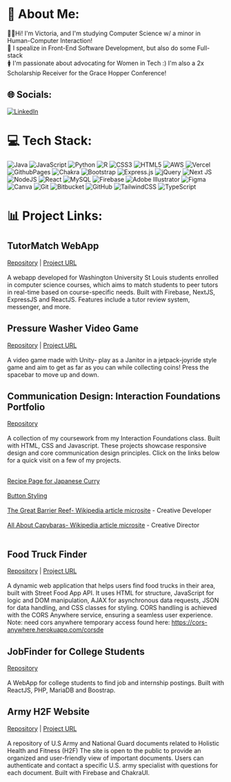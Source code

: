 # 💫 About Me:
👩‍🎓Hi! I'm Victoria, and I'm studying Computer Science w/ a minor in Human-Computer Interaction!<br>👀 I spealize in Front-End Software Development, but also do some Full-stack <br>🚺 I'm passionate about advocating for Women in Tech :) I'm also a 2x Scholarship Receiver for the Grace Hopper Conference!<br>


## 🌐 Socials:
[![LinkedIn](https://img.shields.io/badge/LinkedIn-%230077B5.svg?logo=linkedin&logoColor=white)](https://linkedin.com/in/victoria-cheung-4b4b62230) 

# 💻 Tech Stack:
![Java](https://img.shields.io/badge/java-%23ED8B00.svg?style=for-the-badge&logo=openjdk&logoColor=white) ![JavaScript](https://img.shields.io/badge/javascript-%23323330.svg?style=for-the-badge&logo=javascript&logoColor=%23F7DF1E) ![Python](https://img.shields.io/badge/python-3670A0?style=for-the-badge&logo=python&logoColor=ffdd54) ![R](https://img.shields.io/badge/r-%23276DC3.svg?style=for-the-badge&logo=r&logoColor=white) ![CSS3](https://img.shields.io/badge/css3-%231572B6.svg?style=for-the-badge&logo=css3&logoColor=white) ![HTML5](https://img.shields.io/badge/html5-%23E34F26.svg?style=for-the-badge&logo=html5&logoColor=white) ![AWS](https://img.shields.io/badge/AWS-%23FF9900.svg?style=for-the-badge&logo=amazon-aws&logoColor=white) ![Vercel](https://img.shields.io/badge/vercel-%23000000.svg?style=for-the-badge&logo=vercel&logoColor=white) ![GithubPages](https://img.shields.io/badge/github%20pages-121013?style=for-the-badge&logo=github&logoColor=white) ![Chakra](https://img.shields.io/badge/chakra-%234ED1C5.svg?style=for-the-badge&logo=chakraui&logoColor=white) ![Bootstrap](https://img.shields.io/badge/bootstrap-%238511FA.svg?style=for-the-badge&logo=bootstrap&logoColor=white) ![Express.js](https://img.shields.io/badge/express.js-%23404d59.svg?style=for-the-badge&logo=express&logoColor=%2361DAFB) ![jQuery](https://img.shields.io/badge/jquery-%230769AD.svg?style=for-the-badge&logo=jquery&logoColor=white) ![Next JS](https://img.shields.io/badge/Next-black?style=for-the-badge&logo=next.js&logoColor=white) ![NodeJS](https://img.shields.io/badge/node.js-6DA55F?style=for-the-badge&logo=node.js&logoColor=white) ![React](https://img.shields.io/badge/react-%2320232a.svg?style=for-the-badge&logo=react&logoColor=%2361DAFB) ![MySQL](https://img.shields.io/badge/mysql-4479A1.svg?style=for-the-badge&logo=mysql&logoColor=white) ![Firebase](https://img.shields.io/badge/firebase-a08021?style=for-the-badge&logo=firebase&logoColor=ffcd34) ![Adobe Illustrator](https://img.shields.io/badge/adobe%20illustrator-%23FF9A00.svg?style=for-the-badge&logo=adobe%20illustrator&logoColor=white) ![Figma](https://img.shields.io/badge/figma-%23F24E1E.svg?style=for-the-badge&logo=figma&logoColor=white) ![Canva](https://img.shields.io/badge/Canva-%2300C4CC.svg?style=for-the-badge&logo=Canva&logoColor=white)  ![Git](https://img.shields.io/badge/git-%23F05033.svg?style=for-the-badge&logo=git&logoColor=white) ![Bitbucket](https://img.shields.io/badge/bitbucket-%230047B3.svg?style=for-the-badge&logo=bitbucket&logoColor=white) ![GitHub](https://img.shields.io/badge/github-%23121011.svg?style=for-the-badge&logo=github&logoColor=white) ![TailwindCSS](https://img.shields.io/badge/tailwindcss-%2338B2AC.svg?style=for-the-badge&logo=tailwind-css&logoColor=white) ![TypeScript](https://img.shields.io/badge/typescript-%23007ACC.svg?style=for-the-badge&logo=typescript&logoColor=white)
# 📊 Project Links:

## TutorMatch WebApp
[Repository](https://github.com/clarad8/437New) | [Project URL](https://437-new-nl62.vercel.app/) <br>  <br>
A webapp developed for Washington University St Louis students enrolled in computer science courses, which aims to match students to peer tutors in real-time based on course-specific needs. Built with Firebase, NextJS, ExpressJS and ReactJS. Features include a tutor review system, messenger, and more.

## Pressure Washer Video Game
[Repository](https://github.com/jaywkym/VG_PressureWasher) | [Project URL](https://pillkim.itch.io/pressurewash) <br>  <br>
A video game made with Unity- play as a Janitor in a jetpack-joyride style game and aim to get as far as you can while collecting coins! Press the spacebar to move up and down.

## Communication Design: Interaction Foundations Portfolio 
[Repository](https://github.com/victoriacheungwustl/ifspring2024)  <br>  <br>
A collection of my coursework from my Interaction Foundations class. Built with HTML, CSS and Javascript.  These projects showcase responsive design and core communication design principles. Click on the links below for a quick visit on a few of my projects. <br>  <br>


[Recipe Page for Japanese Curry](https://victoriacheungwustl.github.io/ifspring2024/recipe/complete/index.html)  <br>  <br>
[Button Styling](https://victoriacheungwustl.github.io/ifspring2024/buttons/index.html)  <br>  <br>
[The Great Barrier Reef- Wikipedia article microsite](https://victoriacheungwustl.github.io/ifspring2024/microsite/final/index.html) - Creative Developer <br>  <br>
[All About Capybaras- Wikipedia article microsite](https://freyaqin.github.io/ifspring2024/microsite/final/index.html) - Creative Director <br>  <br>


## Food Truck Finder
[Repository](https://github.com/victoriacheungwustl/victoriacheung-streetfoodfinder) | [Project URL](https://victoriacheungwustl.github.io/victoriacheung-streetfoodfinder/) <br>  <br>
A dynamic web application that helps users find food trucks in their area, built with Street Food App API. It uses HTML for structure, JavaScript for logic and DOM manipulation, AJAX for asynchronous data requests, JSON for data handling, and CSS classes for styling. CORS handling is achieved with the CORS Anywhere service, ensuring a seamless user experience. Note: need cors anywhere temporary access found here: https://cors-anywhere.herokuapp.com/corsde

## JobFinder for College Students
[Repository](https://github.com/cse330-fall-2022/creativeproject-module7-490278-487197)  <br>  <br>
A WebApp for college students to find job and internship postings. Built with ReactJS, PHP, MariaDB and Boostrap. 

## Army H2F Website
[Repository](https://github.com/snordhus/h2f) | [Project URL](https://h2f.vercel.app/home) <br>  <br>
A repository of U.S Army and National Guard documents related to Holistic Health and Fitness (H2F)
The site is open to the public to provide an organized and user-friendly view of important documents. Users can authenticate and contact a specific U.S. army specialist with questions for each document. Built with Firebase and ChakraUI.


<!-- Proudly created with GPRM ( https://gprm.itsvg.in ) -->

<!---
victoriacheungwustl/victoriacheungwustl is a ✨ special ✨ repository because its `README.md` (this file) appears on your GitHub profile.
You can click the Preview link to take a look at your changes.
--->
